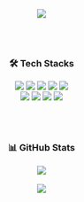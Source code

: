 <div align=center>
	<a href="https://picayune-kilometer-9ef.notion.site/Portfolio-6a90f987758c425f8ea2919d8ddf9a95"><img src="https://capsule-render.vercel.app/api?type=soft&color=015E2F&height=200&section=header&text=WELCOME%20TO%20MY%WORLD!&fontSize=50&fontColor=ffffff&animation=blinking"/>
		</a>
	
<br/><br/>
<div align=center><h3>🛠 Tech Stacks </h1></div>

<div align=center> 
<img src="https://img.shields.io/badge/html5-E34F26?style=flat&logo=html5&logoColor=white">
<img src="https://img.shields.io/badge/css-1572B6?style=flat&logo=css3&logoColor=white">
	<img src="https://img.shields.io/badge/sass-CC6699?style=flat&logo=sass&logoColor=white">
		<img src="https://img.shields.io/badge/styled-components-DB7093?style=flat&logo=styled-components&logoColor=white">
	<img src="https://img.shields.io/badge/javascript-F7DF1E?style=flat&logo=javascript&logoColor=black">
		</div>

<div align=center>
	<img src="https://img.shields.io/badge/react-61DAFB?style=flat&logo=react&logoColor=black">
	<img src="https://img.shields.io/badge/typescript-3178C6?style=flat&logo=typescript&logoColor=black">
	<img src="https://img.shields.io/badge/firebase-FFCA28?style=flat&logo=firebase&logoColor=white">
	<img src="https://img.shields.io/badge/git-F05032?style=flat&logo=git&logoColor=white">
</div>

<br/><br/>	

	
<div align=center><h3>📊 GitHub Stats </h1></div>
	<img src="https://github-readme-stats.vercel.app/api/top-langs/?username=yenhj&layout=compact"><br><br>
<img src="https://github-readme-stats.vercel.app/api?username=yenhj&show_icons=true">

